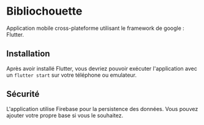 # Bibliochouette

Application mobile cross-plateforme utilisant le framework de google : Flutter.

## Installation

Après avoir installé Flutter, vous devriez pouvoir exécuter l'application avec un `flutter start` sur votre téléphone ou emulateur.

## Sécurité 

L'application utilise Firebase pour la persistence des données. Vous pouvez ajouter votre propre base si vous le souhaitez.
